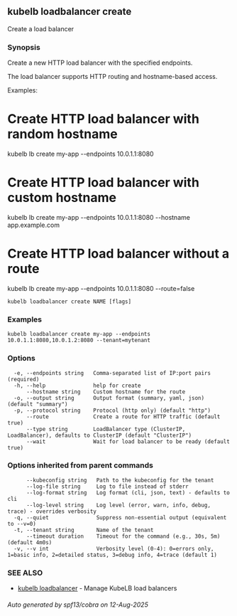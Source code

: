 ## kubelb loadbalancer create

Create a load balancer

### Synopsis

Create a new HTTP load balancer with the specified endpoints.

The load balancer supports HTTP routing and hostname-based access.

Examples:
  # Create HTTP load balancer with random hostname
  kubelb lb create my-app --endpoints 10.0.1.1:8080

  # Create HTTP load balancer with custom hostname
  kubelb lb create my-app --endpoints 10.0.1.1:8080 --hostname app.example.com

  # Create HTTP load balancer without a route
  kubelb lb create my-app --endpoints 10.0.1.1:8080 --route=false


```
kubelb loadbalancer create NAME [flags]
```

### Examples

```
kubelb loadbalancer create my-app --endpoints 10.0.1.1:8080,10.0.1.2:8080 --tenant=mytenant
```

### Options

```
  -e, --endpoints string   Comma-separated list of IP:port pairs (required)
  -h, --help               help for create
      --hostname string    Custom hostname for the route
  -o, --output string      Output format (summary, yaml, json) (default "summary")
  -p, --protocol string    Protocol (http only) (default "http")
      --route              Create a route for HTTP traffic (default true)
      --type string        LoadBalancer type (ClusterIP, LoadBalancer), defaults to ClusterIP (default "ClusterIP")
      --wait               Wait for load balancer to be ready (default true)
```

### Options inherited from parent commands

```
      --kubeconfig string   Path to the kubeconfig for the tenant
      --log-file string     Log to file instead of stderr
      --log-format string   Log format (cli, json, text) - defaults to cli
      --log-level string    Log level (error, warn, info, debug, trace) - overrides verbosity
  -q, --quiet               Suppress non-essential output (equivalent to --v=0)
  -t, --tenant string       Name of the tenant
      --timeout duration    Timeout for the command (e.g., 30s, 5m) (default 4m0s)
  -v, --v int               Verbosity level (0-4): 0=errors only, 1=basic info, 2=detailed status, 3=debug info, 4=trace (default 1)
```

### SEE ALSO

* [kubelb loadbalancer](kubelb_loadbalancer.md)	 - Manage KubeLB load balancers

###### Auto generated by spf13/cobra on 12-Aug-2025
